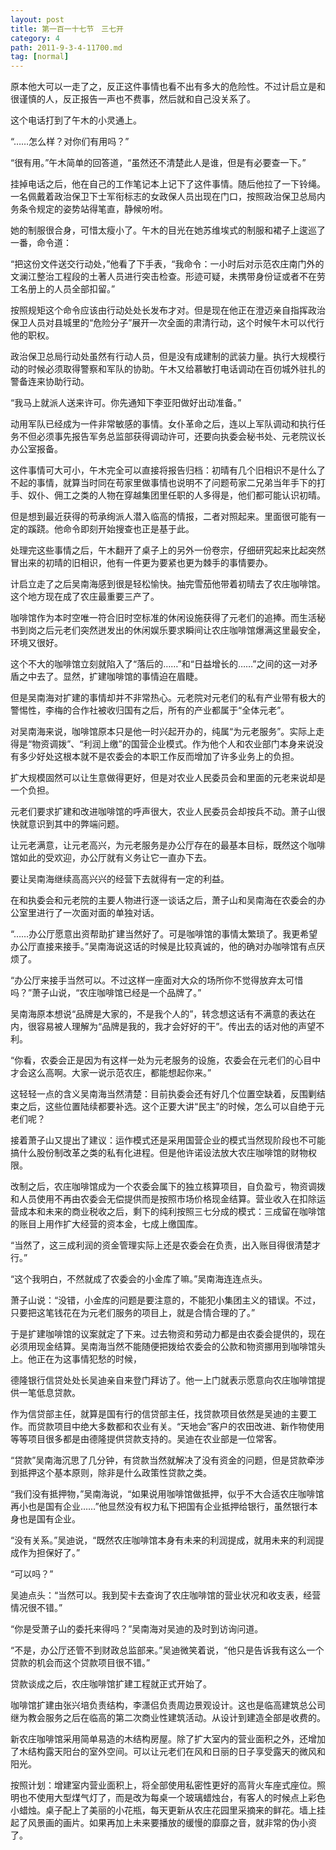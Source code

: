 ```yaml
---
layout: post
title: 第一百一十七节　三七开
category: 4
path: 2011-9-3-4-11700.md
tag: [normal]
---
```


原本他大可以一走了之，反正这件事情也看不出有多大的危险性。不过计启立是和很谨慎的人，反正报告一声也不费事，然后就和自己没关系了。

这个电话打到了午木的小灵通上。

“……怎么样？对你们有用吗？”

“很有用。”午木简单的回答道，“虽然还不清楚此人是谁，但是有必要查一下。”

挂掉电话之后，他在自己的工作笔记本上记下了这件事情。随后他拉了一下铃绳。一名佩戴着政治保卫下士军衔标志的女政保人员出现在门口，按照政治保卫总局内务条令规定的姿势站得笔直，静候吩咐。

她的制服很合身，可惜太瘦小了。午木的目光在她苏维埃式的制服和裙子上逡巡了一番，命令道：

“把这份文件送交行动处，”他看了下手表，“我命令：一小时后对示范农庄南门外的文澜江整治工程段的土著人员进行突击检查。形迹可疑，未携带身份证或者不在劳工名册上的人员全部扣留。”

按照规矩这个命令应该由行动处处长发布才对。但是现在他正在澄迈亲自指挥政治保卫人员对县城里的“危险分子”展开一次全面的肃清行动，这个时候午木可以代行他的职权。

政治保卫总局行动处虽然有行动人员，但是没有成建制的武装力量。执行大规模行动的时候必须取得警察和军队的协助。午木又给慕敏打电话调动在百仞城外驻扎的警备连来协助行动。

“我马上就派人送来许可。你先通知下李亚阳做好出动准备。”

动用军队已经成为一件非常敏感的事情。女仆革命之后，连以上军队调动和执行任务不但必须事先报告军务总监部获得调动许可，还要向执委会秘书处、元老院议长办公室报备。

这件事情可大可小，午木完全可以直接将报告归档：初晴有几个旧相识不是什么了不起的事情，就算当时同在苟家里做事情也说明不了问题苟家二兄弟当年手下的打手、奴仆、佣工之类的人物在穿越集团里任职的人多得是，他们都可能认识初晴。

但是想到最近获得的苟承绚派人潜入临高的情报，二者对照起来。里面很可能有一定的蹊跷。他命令即刻开始搜查也正是基于此。

处理完这些事情之后，午木翻开了桌子上的另外一份卷宗，仔细研究起来比起突然冒出来的初晴的旧相识，他有一件更为要紧也更为棘手的事情要办。

计启立走了之后吴南海感到很是轻松愉快。抽完雪茄他带着初晴去了农庄咖啡馆。这个地方现在成了农庄最重要三产了。

咖啡馆作为本时空唯一符合旧时空标准的休闲设施获得了元老们的追捧。而生活秘书到岗之后元老们突然迸发出的休闲娱乐要求瞬间让农庄咖啡馆爆满这里最安全，环境又很好。

这个不大的咖啡馆立刻就陷入了“落后的……”和“日益增长的……”之间的这一对矛盾之中去了。显然，扩建咖啡馆的事情迫在眉睫。

但是吴南海对扩建的事情却并不非常热心。元老院对元老们的私有产业带有极大的警惕性，李梅的合作社被收归国有之后，所有的产业都属于“全体元老”。

对吴南海来说，咖啡馆原本只是他一时兴起开办的，纯属“为元老服务”。实际上走得是“物资调拨”、“利润上缴”的国营企业模式。作为他个人和农业部门本身来说没有多少好处这根本就不是农委会的本职工作反而增加了许多业务上的负担。

扩大规模固然可以让生意做得更好，但是对农业人民委员会和里面的元老来说却是一个负担。

元老们要求扩建和改进咖啡馆的呼声很大，农业人民委员会却按兵不动。萧子山很快就意识到其中的弊端问题。

让元老满意，让元老高兴，为元老服务是办公厅存在的最基本目标，既然这个咖啡馆如此的受欢迎，办公厅就有义务让它一直办下去。

要让吴南海继续高高兴兴的经营下去就得有一定的利益。

在和执委会和元老院的主要人物进行逐一谈话之后，萧子山和吴南海在农委会的办公室里进行了一次面对面的单独对话。

“……办公厅愿意出资帮助扩建当然好了。可是咖啡馆的事情太繁琐了。我更希望办公厅直接来接手。”吴南海说这话的时候是比较真诚的，他的确对办咖啡馆有点厌烦了。

“办公厅来接手当然可以。不过这样一座面对大众的场所你不觉得放弃太可惜吗？”萧子山说，“农庄咖啡馆已经是一个品牌了。”

吴南海原本想说“品牌是大家的，不是我个人的”，转念想这话有不满意的表达在内，很容易被人理解为“品牌是我的，我才会好好的干”。传出去的话对他的声望不利。

“你看，农委会正是因为有这样一处为元老服务的设施，农委会在元老们的心目中才会这么高啊。大家一说示范农庄，都能想起你来。”

这轻轻一点的含义吴南海当然清楚：目前执委会还有好几个位置空缺着，反围剿结束之后，这些位置陆续都要补选。这个正要大讲“民主”的时候，怎么可以自绝于元老们呢？

接着萧子山又提出了建议：运作模式还是采用国营企业的模式当然现阶段也不可能搞什么股份制改革之类的私有化进程。但是他许诺设法放大农庄咖啡馆的财物权限。

改制之后，农庄咖啡馆成为一个农委会属下的独立核算项目，自负盈亏，物资调拨和人员使用不再由农委会无偿提供而是按照市场价格现金结算。营业收入在扣除运营成本和未来的商业税收之后，剩下的纯利按照三七分成的模式：三成留在咖啡馆的账目上用作扩大经营的资本金，七成上缴国库。

“当然了，这三成利润的资金管理实际上还是农委会在负责，出入账目得很清楚才行。”

“这个我明白，不然就成了农委会的小金库了嘛。”吴南海连连点头。

萧子山说：“没错，小金库的问题是要注意的，不能犯小集团主义的错误。不过，只要把这笔钱花在为元老们服务的项目上，就是合情合理的了。”

于是扩建咖啡馆的议案就定了下来。过去物资和劳动力都是由农委会提供的，现在必须用现金结算。吴南海当然不能随便把拨给农委会的公款和物资挪用到咖啡馆头上。他正在为这事情犯愁的时候，

德隆银行信贷处处长吴迪亲自来登门拜访了。他一上门就表示愿意向农庄咖啡馆提供一笔低息贷款。

作为信贷部主任，就算是国有行的信贷部主任，找贷款项目依然是吴迪的主要工作。而贷款项目中绝大多数都和农业有关。“天地会”客户的农田改进、新作物使用等等项目很多都是由德隆提供贷款支持的。吴迪在农业部是一位常客。

“贷款”吴南海沉思了几分钟，有贷款当然就解决了没有资金的问题，但是贷款牵涉到抵押这个基本原则，除非是什么政策性贷款之类。

“我们没有抵押物，”吴南海说，“如果说用咖啡馆做抵押，似乎不大合适农庄咖啡馆再小也是国有企业……”他显然没有权力私下把国有企业抵押给银行，虽然银行本身也是国有企业。

“没有关系。”吴迪说，“既然农庄咖啡馆本身有未来的利润提成，就用未来的利润提成作为担保好了。”

“可以吗？”

吴迪点头：“当然可以。我到契卡去查询了农庄咖啡馆的营业状况和收支表，经营情况很不错。”

“你是受萧子山的委托来得吗？”吴南海对吴迪的及时到访询问道。

“不是，办公厅还管不到财政总监部来。”吴迪微笑着说，“他只是告诉我有这么一个贷款的机会而这个贷款项目很不错。”

贷款谈成之后，农庄咖啡馆扩建工程就正式开始了。

咖啡馆扩建由张兴培负责结构，李潇侣负责周边景观设计。这也是临高建筑总公司继为教会服务之后在临高的第二次商业性建筑活动。从设计到建造全部是收费的。

新农庄咖啡馆采用简单易造的木结构房屋。除了扩大室内的营业面积之外，还增加了木结构露天阳台的室外空间。可以让元老们在风和日丽的日子享受露天的微风和阳光。

按照计划：增建室内营业面积上，将全部使用私密性更好的高背火车座式座位。照明也不使用大型煤气灯了，而是改为每桌一个玻璃蜡烛台，有客人的时候点上彩色小蜡烛。桌子配上了美丽的小花瓶，每天更新从农庄花园里采摘来的鲜花。墙上挂起了风景画的画片。如果再加上未来要播放的缓慢的靡靡之音，就非常的伪小资了。
